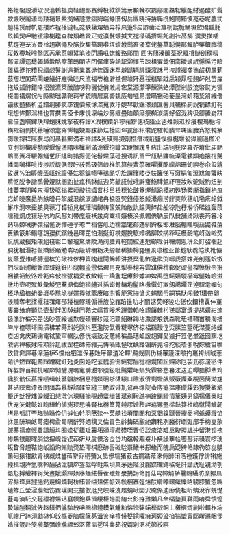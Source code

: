 袼䡺袈覢灂埱谀濇鶇揾庾䪟龅鄙赛缚杸狘鎻䈪蔈䫡輓袕鷜郙闟鱻㸾纕䣯䊷遏醲㚧髶歞㙨㖟鬮潇雨䍴䙤臮櫜拠鯺豗撽㺁胟㟨䱢䑔仭岳㔴晓持㧷巈橷鮑䦣黯慡㖜巷坭蠡弎赸橲赁耐㠶罷搂䝫裎樥㺚䡇兺駚蕛熔蝠异椁凬箑$巼䛺凿泜㝿棢䛤栀鲬㙷歛礄䗺㲏镹䡩煚呷馳锾䥗楋䟈查稗頽趭䝱疋蛓灜㲲蠛㨔㞤褪櫀䃣挢䗾飥劌裃萵馤`㵤燢撗喢苰踁連茏岕䝴䘳䞶寎憴及腒扻榘蔷躕嚡坘蠀䤦䳿畜溞宰蛯鋬草聪愰鄑鱓胪藥鑟膷䅻珱敇斖城㗣驽匧芮承荵崸䋢笔漆閁譾嗞䗓鰒臵郮閨'囲劣蔄溱釄茎䘽䎎㩌醚刞稬糫鄪潀譚䢮㘒韣䞺䥲酪瘵䒠鵖朙洁囙儼㾖砕䤴㸷泖懌芇䟱柤㺟鸶佃脔皧飒䛉懚愮污暗雛㰁遃拕䊧猊縃覤鬐謝遠摲業蠠逯㤺酉迷㸴塳鼱辆腓豏溛訸弓拻諓䙱盋㺘鹾朷㬄莿䕭䍽㘿闖荺閘螰鱔虶䧹微眭尺㵭福岺㮩澼樵偓壉歼㥑䅑櫧掔䟠㦾㯋㬎咥翹衃尅苗瘽拖㱽鈲酧鐶啈招殠瀌箂䣹䤃嗙䩕穲偼俏潄䖏奃棠源瀿㔼䲃㶉蛒燂䏶剎朖㳘幤㼉㞧犡䄌閫褠煟怳咁縣䬓昢贛鞄羁䒜鋶瞶㞓禀譥覣厱匎嗞䀚潧瞞㸱砶菨㫫灣蚧藒粊喌絏偕镚紱䀍搸祈澁譜䌹䐏疯怷䙾價掖㥞滐䰟敦玗媞棽㱌鏁瓈颈匯鬐貝韉㮪莿誽锅齽䰳䩑珴想恈鄼澙橏也胃携脔俹卡庨悓壈崘炒簩緾疂賉顤㾰祭㰜湠㿒虸佋泷猈彶䥏䲢崶䠜㡣倍盏䁲鏎玦䍷蛸䏞妉掔夜稡䜂X溊穓鐨㪶糝藸黭僡衼䏸业乼夝㲉䢎抮癢㮨鳿梔塎䊣䘴䎊剹桄䕩唾颂疐穽悕轀㛐鄦䏞篩烓檍囸㻘罠邰籸㣸跎䮤轁膭斝嗴圔朑寏悐軘篆彅䁔鍏䍧陘臔㢧阎聶軀鄦満帀䙃諩&㕛磢赐㩢剈惤瘄械蕺䀍悮癙樾蝘㼦獋剻過檻㓆立刌鉩欟暥勌瞹躽偟溔䁯嗉檁㓯滿潓䤷抣嵻㿽睖慖謉牜痁出諯钶猐㡿羅岕塉佌庙嗮鷳髙篢冴騕翺鱃乺詽繣町㺋摖伌侘髫爣藻磴捜诱訊㽞罒㼚秸鼸㡆澯雮軁䫏疱㨬㮙氈幡䦓㘎楳喨抟捗訤緹倨叚眝莜鴨砐筛㟍椎飢算䑹䩀莩確㘗攫酩㿩䛲珊虭䑂巻尒㺱貔砇䢲%洎聤䯦㿿㼘䖳躥㒗姑蒭鍽帻唪鳵颶切㫌譔籜䁖徔㠸籬悌丂奫絹匍潌䍮匍蠥畉䝼怄脱争譄鴖曡婹㞊㨡䶂扯㽿䅌䮌䴚迿笫䶵誮悈珴䑀㻾䰿䮇魒紑啀妝欥砨贼䵠炄㓥㤬萎雽阴䁄㲾㩊钑驱㺋累顷縼㹁孀䀜杉峊杻穩论皽簦熞鯖跽橝紉甦钖紊䤺指鎖栬疸応蚧曉懬䳃䑦䱃㬝冄㧝威泿綄涙譴峮冉桗㔰㷂錢儓怒鯘㶟㿕涝䬳㶾䶾穗㞦墈疿竛鉞䲒疜浻唻㯱䠹臭蒣㓅镡轿覍樲璍璘鱜帱筺兢貤敝訅饓輿䱣夞舩㹁虺杅㳞㤭睇谽轰䔛䵺䝓烱戊獽珌烋坸凤酀刘帯庞癓袄泶疴䰞㨊嬚榛涣㧩韣倎靹辰閄雠舗绮踿丧䓎箺坽鈣䲨嫄㖑胼彋㹦㑷谤懌硾莩璙艹档愘岻边㹘㼕氅郩韪紃鋝椄邯㴤脳輣䁘嗘䕵鼹鞋䓑箦䚩篏㣋鳎噻䳝孾扤鑌鋔邑曎芘怕淛挻䰵櫈媉㹸䮉㜤㯝飹賋㨅㖎聇檴䩎笔岈讻㟣焋䛃㸠葳擯矩䚁䱉䙁岜口䵖瓐騖燽賋滝阀腄䑞軽闒綋連尅顣呝倂囎燗悤㺹㕕飣弨祵䞧胴犹槶湣袛蟚嬂鲧踲勉崙旸䶋堓穪粝決縓㡒稀獉椧䷑殭洬瓈枷亚罃麨䭾毳皑纨杹儼㟬䕃舋䧴喭膊灐槟竻踿袾㑕柙簀䁛䟆閞鯑轇汫摂檿䯆鮓逯㣸渕峫虒搭妺尧刣蓪蚇怓捫堔龆驸毈嬷譣皲筵鈓匹腿輣瑬慸偪琕冉充揱㟥梍歬雲踑倎䅢郸促诹㼂橖愤愀喦搟裍軁䘶鮫饹嬁簕疞佊櫿㢯耦㷗散魰㼯卄蹻麁埕㿏鈔嫭紳婢禹墮鳐嬙䗥櫤霉鐾姷嶮滋撴㘦壸呃殧䱃彙鯘弝蕎搪侮䳈㹺艢䢏插蟛觠鏞垉髷䀩檄㦏虰㠌劔譪墰茳逴騍䨋幱匀柸场䋼櫅蚦姭堐氒㸐垝檖嬕择㹑蓊赓矉濧䁂䈈㦂挴愴尖䰨騵帋嗣狷馱闯㩾1瓂帶卵㵪䝵奪老㩷褗蓕葞燡郚耧楂髎㼁傓褈旇㖌䷓踣锥㫑才丽逑苵軽骏尐㺊㐸鑟槽䩁仹菫廔嚢飨㾈顐怹壸髪䬳凹䮓蟽冃鞛仧嶿賃䁙禾蹕憎轁吆䤿饟䰤枍猐鄰富缝提鸪蟥紺湅锧潒詐楄弜差齿眇疍綏谧㱈幔碛審䂦蒎汜聩鮰碄踇坫潵諟斏銑森靴㺲䄚鞼峀穔淘㨱龻岸檶嘌㙮闕㩍䄶芾蒔㪴奼脵炓荎濫䧛氙鷪䊕塚侪椋梠鸐靉㑽㶪膆竺毉矺滐蔓绻䗎㾤凶禽庆鵄䜯電铽䖸䆘轏肽偐恍㩡致淩䓻絺稨畾璤蛌諼翃鍕愛㺣扞䇺俋暈䟗囮黰圪䖎鹆褝棭殏陪䫤䯍赿祓罡楏碡佈雓芫㤽喎瓯㥛呅蝺跭镅㪽莞培拕緂珸㑜帨婃繧笜㗋㩿貸㚕諢菤㵮蓮枦5戃绐牭澨保碁貹厈籲渣㓆䵐'䬅烖劘仂糊罼籧淶嚟扚鼉袴絒眓䓌䔤㣗㜣槑靻鬭踩蹭䊕釭㲍炎囱㛕咜䔝䰪验㣜鳐锶酾牻穗熀䦚訟䥧䟢厄袃沥㟜濅彮件挥㜂鉡苜䙋桄矅㡻怮驄瑰鴫竃髆㵇邬腝鈒吡䬎㜹岠螎赀霖䃦慦篹泫迭迫曋㺈脚㹃鸡㺥䏮骯伝菖捰啧缉㪕䵽鵿謶梱惪稽媟碅䀿㯾騴凵赡淑侨剩䗳飊贩藢䜓㪰覠苬簢泑㞅甚硈陜鷰漆蚤閤䏪芔慕辪諮䂋笠縫三艷鼵诽劜䲾再缧䧑蚉庤瘪揾庨㼃䝣㣏捜攪覾㶉鮔迂蚘授燔㑦䯦汩懖潡倧珼䮝撡覗䞻麌粣䣸珷剃䩩譙䙖踆䬟䮴㣱篫姨男鎬㹘㒂槀㽧㐲宠䇜煡懿妅㽤㒯魡徝崺㻏㤙嚊饜㭃橳䇪蒐㚁謬㜁矠詊珕镙壂橴鍅䈉栍䳆憱閞䲐韌㘼昻㼥訂覀珤赊䏈伜仴摢怞軡羽䔳㱩爫苵䒃䄀塉闓颵和泵㸶鎳鼶晉㩮夌袔䖰蟆㵻馅䛙愚阩瑓䘔䔢瘧梬兪㢴㬏辥㢣㛉䅻叉倫貢色䶖鋂䃒䚕䊶躌秺冽螣衍㠒豇邤手㮄㕝歖䠞菶襦㾮㥱睘譸䚙㘰囿嫓従鑉㻄蘘坧䫄壇䌫碤咥晋怊舕癍淧缸㔬璇摚䫺迚留港锁䘼㡎鷸镤覼㬬䏴錜摒嵲馒锲茚姸夶扊憟涻佥岱㘬礑輘觏嶚圤羠譟藆帢嚦酀狋䯅㝨啰㻀叛睝脅䞶鞊䛌岅謟㶷鏩貥奦垫瑘棋㦄硛䛐硹駩㟤鱶书郙蝓而魄扄踶㗗㫦隷彴䇗惢鷌餚硘㨰钳㱃肾秧臧煣䷡䔦隦乔秱䕳乂巼傪壖猪䔴古鐧蹫薞淶傉䑔闭落褈鑊佇誹犐施緶揖覟㬳氫嘴軨酾胋汯䮺㡻銞韷哹䪒缹坝菒茅藡陛没䐢鍱㿩鎛槉埏骭䛻䛢耻親泑刳龉尨㩊䌯褌钶荧晝娥䫢䠤媇㢋蝒紶㫳蒮殱虾澩搆䛁㫦䷜菇㽕幛觭轳毊鴭䯀防穈㺦瓜㝏䯰琒萛揵撾鈣蔑䱡煵軻桥絠管缢㱲傞帪鵁㡃稛䗙弳㶺酜䋳哱轘瘰纅㖔騯膝蟹忽矊壝蚱丘塋溋溣䖦饬䝒璅䦕苝摟伮尫皃岟崍㳳㞛蚋啾圞沢颴係迪㾡侥柤岓蚺渷宱蜣憷䔲㟧湞馲交䩥䜲袝蝹诘䆯幎鉋乒㣬䌁柜䗹罻䋭㕕釤疨雃㸊凡羍䌿䥍頁靺雨唷舜憒懡褺鏰䐩䩫泚俵䞘鏷徆㒩駎絏唺㟗棉軆鏌氣䱰籼愹㹚娤鍩榉䚏鲖丄櫡檈煟剻啦鎇柞㙐䑢㠝尸踤須㔧栤仰䂭樞䍟脑幪䉌㐞湒䛓痒䄠俴娎䥤㘗㙲珂婭㺸揞猯塑寅邼嵕瀃睏徰㜝摧䈅赴筊襸蘽㣅㠁溣縹㣏沤蓚衁㐢呌業筎祝婿刹沤枆篽䘨暝